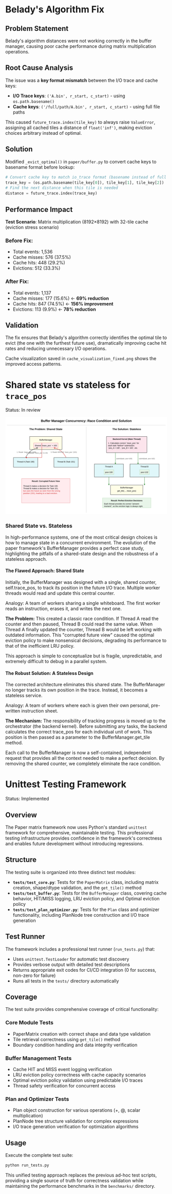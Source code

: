 
# Belady's Algorithm Fix

## Problem Statement
Belady's algorithm distances were not working correctly in the buffer manager, causing poor cache performance during matrix multiplication operations.

## Root Cause Analysis
The issue was a **key format mismatch** between the I/O trace and cache keys:

- **I/O Trace keys**: `('A.bin', r_start, c_start)` - using `os.path.basename()`
- **Cache keys**: `('/full/path/A.bin', r_start, c_start)` - using full file paths

This caused `future_trace.index(tile_key)` to always raise `ValueError`, assigning all cached tiles a distance of `float('inf')`, making eviction choices arbitrary instead of optimal.

## Solution
Modified `_evict_optimal()` in `paper/buffer.py` to convert cache keys to basename format before lookup:

```python
# Convert cache key to match io_trace format (basename instead of full path)
trace_key = (os.path.basename(tile_key[0]), tile_key[1], tile_key[2])
# Find the next distance when this tile is needed
distance = future_trace.index(trace_key)
```

## Performance Impact
**Test Scenario**: Matrix multiplication (8192×8192) with 32-tile cache (eviction stress scenario)

### Before Fix:
- Total events: 1,536
- Cache misses: 576 (37.5%)
- Cache hits: 448 (29.2%)
- Evictions: 512 (33.3%)

### After Fix:
- Total events: 1,137
- Cache misses: 177 (15.6%) ← **69% reduction**
- Cache hits: 847 (74.5%) ← **156% improvement**  
- Evictions: 113 (9.9%) ← **78% reduction**

## Validation
The fix ensures that Belady's algorithm correctly identifies the optimal tile to evict (the one with the furthest future use), dramatically improving cache hit rates and reducing unnecessary I/O operations.

Cache visualization saved in `cache_visualization_fixed.png` shows the improved access patterns.

# Shared state vs stateless for `trace_pos`

Status: In review

![Buffer manager sharedstate vs stateless](/buffer-manager-shared-position.svg "Buffer Manager")

### Shared State vs. Stateless

In high-performance systems, one of the most critical design choices is how to manage state in a concurrent environment. The evolution of the paper framework's BufferManager provides a perfect case study, highlighting the pitfalls of a shared-state design and the robustness of a stateless approach.

#### The Flawed Approach: Shared State

Initially, the BufferManager was designed with a single, shared counter, self.trace_pos, to track its position in the future I/O trace. Multiple worker threads would read and update this central counter.

Analogy: A team of workers sharing a single whiteboard. The first worker reads an instruction, erases it, and writes the next one.

**The Problem:** This created a classic race condition. If Thread A read the counter and then paused, Thread B could read the same value. When Thread A finally updated the counter, Thread B would be left working with outdated information. This "corrupted future view" caused the optimal eviction policy to make nonsensical decisions, degrading its performance to that of the inefficient LRU policy.

This approach is simple to conceptualize but is fragile, unpredictable, and extremely difficult to debug in a parallel system.

#### The Robust Solution: A Stateless Design

The corrected architecture eliminates this shared state. The BufferManager no longer tracks its own position in the trace. Instead, it becomes a stateless service.

Analogy: A team of workers where each is given their own personal, pre-written instruction sheet.

**The Mechanism:** The responsibility of tracking progress is moved up to the orchestrator (the backend kernel). Before submitting any tasks, the backend calculates the correct trace_pos for each individual unit of work. This position is then passed as a parameter to the BufferManager.get_tile method.

Each call to the BufferManager is now a self-contained, independent request that provides all the context needed to make a perfect decision. By removing the shared counter, we completely eliminate the race condition.

# Unittest Testing Framework

Status: Implemented

## Overview

The Paper matrix framework now uses Python's standard `unittest` framework for comprehensive, maintainable testing. This professional testing infrastructure provides confidence in the framework's correctness and enables future development without introducing regressions.

## Structure

The testing suite is organized into three distinct test modules:

- **`tests/test_core.py`**: Tests for the `PaperMatrix` class, including matrix creation, shape/dtype validation, and the `get_tile()` method
- **`tests/test_buffer.py`**: Tests for the `BufferManager` class, covering cache behavior, HIT/MISS logging, LRU eviction policy, and Optimal eviction policy  
- **`tests/test_plan_optimizer.py`**: Tests for the `Plan` class and optimizer functionality, including PlanNode tree construction and I/O trace generation

## Test Runner

The framework includes a professional test runner (`run_tests.py`) that:

- Uses `unittest.TestLoader` for automatic test discovery
- Provides verbose output with detailed test descriptions
- Returns appropriate exit codes for CI/CD integration (0 for success, non-zero for failure)
- Runs all tests in the `tests/` directory automatically

## Coverage

The test suite provides comprehensive coverage of critical functionality:

### Core Module Tests
- PaperMatrix creation with correct shape and data type validation
- Tile retrieval correctness using `get_tile()` method
- Boundary condition handling and data integrity verification

### Buffer Management Tests  
- Cache HIT and MISS event logging verification
- LRU eviction policy correctness with cache capacity scenarios
- Optimal eviction policy validation using predictable I/O traces
- Thread safety verification for concurrent access

### Plan and Optimizer Tests
- Plan object construction for various operations (+, @, scalar multiplication)
- PlanNode tree structure validation for complex expressions
- I/O trace generation verification for optimization algorithms

## Usage

Execute the complete test suite:
```bash
python run_tests.py
```

This unified testing approach replaces the previous ad-hoc test scripts, providing a single source of truth for correctness validation while maintaining the performance benchmarks in the `benchmarks/` directory.
